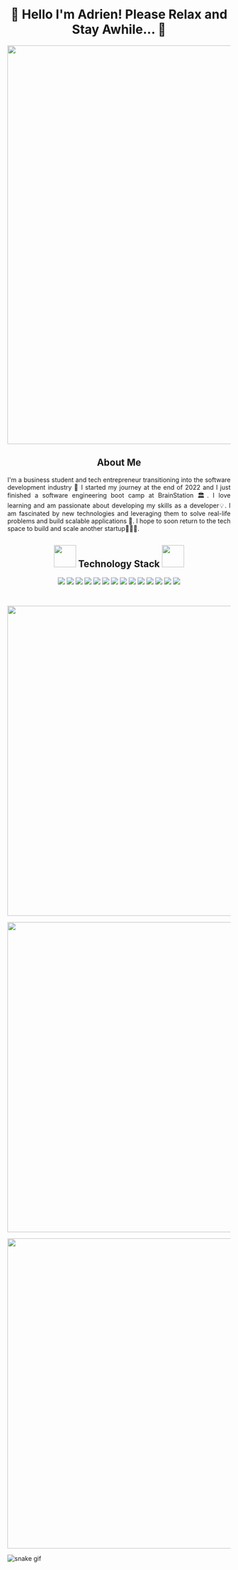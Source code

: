<div>
  <h1 align="center">👋 Hello I'm Adrien! Please Relax and Stay Awhile... 👋</h1>
  <img src="https://media.giphy.com/media/pVGsAWjzvXcZW4ZBTE/giphy.gif" width="900"/>
</div>

<div>
  <h2 align="center">About Me</h2>
   <p align="justify">
    I'm a business student and tech entrepreneur transitioning into the software development industry 📱 I started my journey at the end of 2022 and I just finished a software engineering boot camp at BrainStation 🏛. I love learning and am passionate about developing my skills as a developer💡. I am fascinated by new technologies and leveraging them to solve real-life problems and build scalable applications 🧐. I hope to soon return to the tech space to build and scale another startup👨🏻‍💻.
  </p>
</div>

<div>
  <h2 align="center"><img src="https://media.giphy.com/media/dTxOCCvQOhRXa/giphy.gif" width="50"> Technology Stack <img src="https://media.giphy.com/media/dTxOCCvQOhRXa/giphy.gif" width="50"></h2>
  <p align="center">
  <img src="https://img.shields.io/badge/-HTML5-E34F26?style=flat-square&logo=html5&logoColor=white"/>
  <img src="https://img.shields.io/badge/-CSS3-1572B6?style=flat-square&logo=css3"/>
  <img src="https://img.shields.io/badge/SASS-hotpink.svg?style=flat-square&logo=SASS&logoColor=white"/>
  <img src="https://img.shields.io/badge/vercel-%23000000.svg?style=flat-square&logo=vercel&logoColor=white"/>
  <img src="https://img.shields.io/badge/-JavaScript-black?style=flat-square&logo=javascript"/>
  <img src="https://img.shields.io/badge/-TypeScript-black?style=flat-square&logo=typescript"/>
  <img src="https://img.shields.io/badge/-Nextjs-black?style=flat-square&logo=Next.js"/>
  <img src="https://img.shields.io/badge/-Nodejs-black?style=flat-square&logo=Node.js"/>
  <img src="https://img.shields.io/badge/-React-black?style=flat-square&logo=react"/>
  <img src="https://img.shields.io/badge/-MySQL-black?style=flat-square&logo=mysql"/>
  <img src="https://img.shields.io/badge/-PlanetScale-black?style=flat-square&logo=planetscale"/>
  <img src="https://img.shields.io/badge/-Supabase-black?style=flat-square&logo=supabase"/>
  <img src="https://img.shields.io/badge/-Git-black?style=flat-square&logo=git"/>
  <img src="https://img.shields.io/badge/-GitHub-black?style=flat-square&logo=github"/>
  </p>
</div>
<div>
</div>
<br>

<div>
<p align="center">
  <img  src = "https://github-readme-stats.vercel.app/api?username=adrienbelcastro&show_icons=true&theme=radical&line_height=27"  width="700" >
</p>

<p align="center">
  <img src = "https://github-readme-stats.vercel.app/api/top-langs/?username=adrienbelcastro&hide=html,css,java,shaderlab,kotlin,hlsl&theme=radical" width="700">
</p>

<p align="center">
 <img  src="https://github-readme-streak-stats.herokuapp.com/?user=adrienbelcastro&show_icons=true&locale=en&layout=compact&theme=radical&line_height=0"  width="700"/>
</p>

</div>

![snake gif](https://github.com/adrienbelcastro/adrienbelcastro/blob/output/github-contribution-grid-snake.svg)

